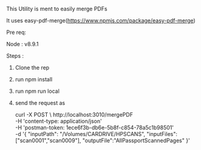 This Utility is ment to easily merge PDFs

It uses easy-pdf-merge(https://www.npmjs.com/package/easy-pdf-merge)

Pre req:

Node : v8.9.1

Steps : 

1. Clone the rep 
2. run npm install
3. run npm run local 
4. send the request as 

    curl -X POST \ http://localhost:3010/mergePDF \
  -H 'content-type: application/json' \
  -H 'postman-token: 1ece6f3b-db6e-5b8f-c854-78a5c1b98501' \
  -d '{
	"inputPath": "/Volumes/CARDRIVE/HPSCANS",
	"inputFiles":["scan0001","scan0009"],
	"outputFile":"AllPassportScannedPages"
}'